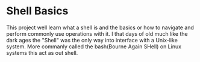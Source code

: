 <h1>Shell Basics</h1>

This project well learn what a shell is and the basics or how to navigate and perform commonly use operations with it. I that days of old much like the dark ages the "Shell" was the only way into interface with a Unix-like system. More commanly called the bash(Bourne Again SHell) on Linux systems this act as out shell.
